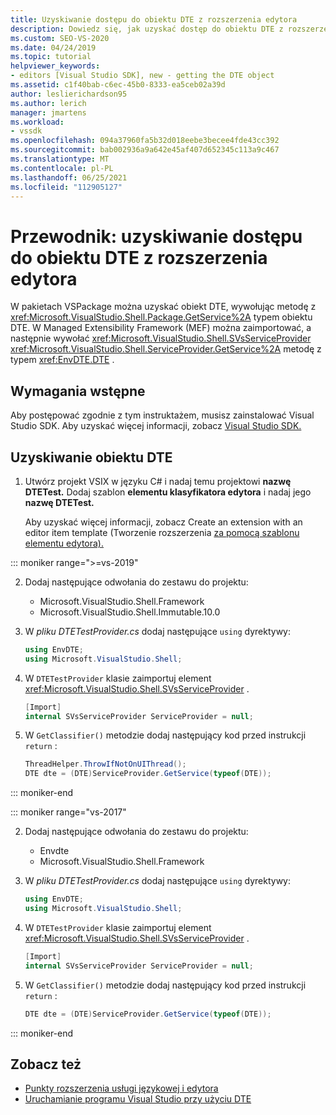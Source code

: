 ```yaml
---
title: Uzyskiwanie dostępu do obiektu DTE z rozszerzenia edytora
description: Dowiedz się, jak uzyskać dostęp do obiektu DTE z rozszerzenia edytora, korzystając z przykładowego kodu w tym przewodniku.
ms.custom: SEO-VS-2020
ms.date: 04/24/2019
ms.topic: tutorial
helpviewer_keywords:
- editors [Visual Studio SDK], new - getting the DTE object
ms.assetid: c1f40bab-c6ec-45b0-8333-ea5ceb02a39d
author: leslierichardson95
ms.author: lerich
manager: jmartens
ms.workload:
- vssdk
ms.openlocfilehash: 094a37960fa5b32d018eebe3becee4fde43cc392
ms.sourcegitcommit: bab002936a9a642e45af407d652345c113a9c467
ms.translationtype: MT
ms.contentlocale: pl-PL
ms.lasthandoff: 06/25/2021
ms.locfileid: "112905127"
---
```

# <a name="walkthrough-access-the-dte-object-from-an-editor-extension"></a>Przewodnik: uzyskiwanie dostępu do obiektu DTE z rozszerzenia edytora

W pakietach VSPackage można uzyskać obiekt DTE, wywołując metodę z <xref:Microsoft.VisualStudio.Shell.Package.GetService%2A> typem obiektu DTE. W Managed Extensibility Framework (MEF) można zaimportować, a następnie wywołać <xref:Microsoft.VisualStudio.Shell.SVsServiceProvider> <xref:Microsoft.VisualStudio.Shell.ServiceProvider.GetService%2A> metodę z typem <xref:EnvDTE.DTE> .

## <a name="prerequisites"></a>Wymagania wstępne

Aby postępować zgodnie z tym instruktażem, musisz zainstalować Visual Studio SDK. Aby uzyskać więcej informacji, zobacz [Visual Studio SDK.](../extensibility/visual-studio-sdk.md)

## <a name="get-the-dte-object"></a>Uzyskiwanie obiektu DTE

1. Utwórz projekt VSIX w języku C# i nadaj temu projektowi **nazwę DTETest.** Dodaj szablon **elementu klasyfikatora edytora** i nadaj jego **nazwę DTETest.**

   Aby uzyskać więcej informacji, zobacz Create an extension with an editor item template (Tworzenie rozszerzenia [za pomocą szablonu elementu edytora).](../extensibility/creating-an-extension-with-an-editor-item-template.md)

::: moniker range=">=vs-2019"

2. Dodaj następujące odwołania do zestawu do projektu:

    - Microsoft.VisualStudio.Shell.Framework
    - Microsoft.VisualStudio.Shell.Immutable.10.0

3. W *pliku DTETestProvider.cs* dodaj następujące `using` dyrektywy:

    ```csharp
    using EnvDTE;
    using Microsoft.VisualStudio.Shell;
    ```

4. W `DTETestProvider` klasie zaimportuj element <xref:Microsoft.VisualStudio.Shell.SVsServiceProvider> .

    ```csharp
    [Import]
    internal SVsServiceProvider ServiceProvider = null;
    ```

5. W `GetClassifier()` metodzie dodaj następujący kod przed instrukcji `return` :

    ```csharp
   ThreadHelper.ThrowIfNotOnUIThread();
   DTE dte = (DTE)ServiceProvider.GetService(typeof(DTE));
   ```

::: moniker-end

::: moniker range="vs-2017"

2. Dodaj następujące odwołania do zestawu do projektu:

   - Envdte
   - Microsoft.VisualStudio.Shell.Framework

3. W *pliku DTETestProvider.cs* dodaj następujące `using` dyrektywy:

    ```csharp
    using EnvDTE;
    using Microsoft.VisualStudio.Shell;
    ```

4. W `DTETestProvider` klasie zaimportuj element <xref:Microsoft.VisualStudio.Shell.SVsServiceProvider> .

    ```csharp
    [Import]
    internal SVsServiceProvider ServiceProvider = null;
    ```

5. W `GetClassifier()` metodzie dodaj następujący kod przed instrukcji `return` :

    ```csharp
   DTE dte = (DTE)ServiceProvider.GetService(typeof(DTE));
   ```

::: moniker-end

## <a name="see-also"></a>Zobacz też

- [Punkty rozszerzenia usługi językowej i edytora](../extensibility/language-service-and-editor-extension-points.md)
- [Uruchamianie programu Visual Studio przy użyciu DTE](launch-visual-studio-dte.md)
